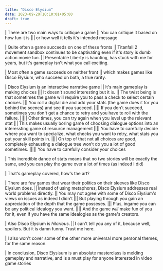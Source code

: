 ```yaml
---
title: "Disco Elysium"
date: 2023-09-20T10:10:01+05:00
draft: true
---
```


| There are two main ways to critique a game
|| You can critique it based on how fun it is
||| or how well it tells it's intended message

| Quite often a game succeeds on one of these fronts
|| Titanfall 2 movement sandbox continues to be captivating even if it's story is dumb action movie fun.
|| Presentable Liberty is haunting, has stuck with me for years, but it's gameplay isn't what you call exciting.

| Most often a game succeeds on neither front
|| which makes games like Disco Elysium, who succeed on both, a true rarity.

| Disco Elysium is an interactive narrative game
|| It's main gameplay is making choices
||| It doesn't sound interesting but it is.
|| The twist being is that sometimes the game will require you to pass a check to select certain choices.
||| You roll a digital die and add your stats (the game does it for you behind the scenes) and see if you succeed.
|||| If you don't succeed, sometimes you don't get a chance to retry and you have to roll with the failure.
||||| Other times, you can try again when you level up the relevant stat
||| This makes usually boring game of choosing dialogue options into an interessting game of resource management
|||| You have to carefully decide where you want to specialize, what checks you want to retry, what stats you put your skill points in.
|||| On top of that not all choices are good, completely exhausting a dialogue tree won't do you a lot of good sometimes.
||||| You have to carefully consider your choices

| This incredible dance of stats means that no two stories will be exactly the same, and you can play the game over a lot of times (as indeed I did)

| That's gameplay covered, how's the art?

| There are few games that wear their politics on their sleeves like Disco Elysium does.
|| Instead of using metaphores, Disco Elysium addresses real world problems directly.
|| You may not agree with some of Disco Elysium's views on issues as indeed I didn't
||| But playing through you gain an appreciation of the depth that the game posseses.
||| Plus, ingame you can be any political idealogy you want.
|||| And the game *will* make fun of you for it, even if you have the same idealogies as the game's creators.

| Also Disco Elysium is *hilarious*.
|| I can't tell you any of it, because well, spoilers. But it is damn funny. Trust me here.

| I also won't cover some of the other more universal more personal themes, for the same reason.

| In conclusion, Disco Elysisum is an absolute masterclass is melding gameplay and narrative, and is a must play for anyone interested in video game stories


